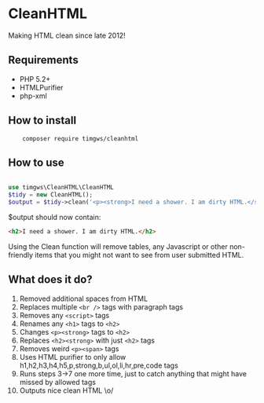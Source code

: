 # CleanHTML

Making HTML clean since late 2012!

## Requirements
* PHP 5.2+
* HTMLPurifier
* php-xml

## How to install

```
    composer require timgws/cleanhtml
```

## How to use
```php

use timgws\CleanHTML\CleanHTML
$tidy = new CleanHTML();
$output = $tidy->clean('<p><strong>I need a shower. I am dirty HTML.</strong>');
```

$output should now contain:
```html
<h2>I need a shower. I am dirty HTML.</h2>
```

Using the Clean function will remove tables, any Javascript or other non-friendly items that
you might not want to see from user submitted HTML.

## What does it do?
1. Removed additional spaces from HTML
2. Replaces multiple ``<br />`` tags with paragraph tags
3. Removes any ``<script>`` tags
4. Renames any ``<h1>`` tags to ``<h2>``
5. Changes ``<p><strong>`` tags to ``<h2>``
6. Replaces ``<h2><strong>`` with just ``<h2>`` tags
7. Removes weird ``<p><span>`` tags
8. Uses HTML purifier to only allow h1,h2,h3,h4,h5,p,strong,b,ul,ol,li,hr,pre,code tags
9. Runs steps 3->7 one more time, just to catch anything that might have missed by allowed tags
10. Outputs nice clean HTML \o/

